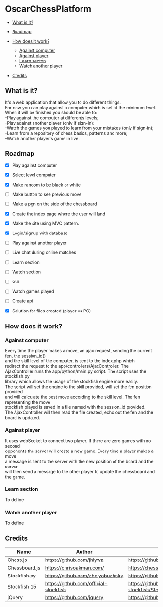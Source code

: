 # OscarChessPlatform
- [What is it?](#what-is-it)
- [Roadmap](#roadmap)
- [How does it work?](#how-does-it-work)
  * [Against computer](#against-computer)
  * [Against player](#against-player)
  * [Learn secton](#laern-section)
  * [Watch another player](#watch-another-player)
  
- [Credits](#credits)



## What is it?
It's a web application that allow you to do different things.\
For now you can play against a computer which is set at the minimum level.\
When it will be finished you should be able to:\
-Play against the computer at differents levels;\
-Play against another player (only if sign-in);\
-Watch the games you played to learn from your mistakes (only if sign-in);\
-Learn from a repository of chess basics, patterns and more;\
-Watch another player's game in live. 


## Roadmap
- [x] Play against computer
- [x] Select level computer
- [x] Make random to be black or white
- [ ] Make button to see previous move
- [ ] Make a pgn on the side of the chessboard
- [x] Create the index page where the user will land
- [x] Make the site using MVC pattern.
- [x] Login/signup with database 
- [ ] Play against another player
- [ ] Live chat during online matches
- [ ] Learn section
- [ ] Watch section
- [ ] Gui
- [ ] Watch games played
- [ ] Create api 
- [x] Solution for files created (player vs PC)


## How does it work?

### Against computer

  Every time the player makes a move, an ajax request, sending the current fen, the session_id()\
  and the skill level of the computer, is sent to the index.php which \
  redirect the request to the app/controllers/AjaxController. The AjaxController runs the app/python/main.py script. The script uses the stockfish.py\
  library which allows the usage of the stockfish engine more easily.\
  The script will set the engine to the skill provided, will set the fen position provided\
  and will calculate the best move according to the skill level. The fen representing the move\
  stockfish played is saved in a file named with the session_id provided.\
  The AjaxController will then read the file created, echo out the fen and the board is updated. 

### Against player

  It uses webSocket to connect two player. If there are zero games with no second \
  opponents the server will create a new game. Every time a player makes a move \
  a message is sent to the server with the new position of the board and the server \
  will then send a message to the other player to update the chessboard and the game.

### Learn section

  To define

### Watch another player

  To define

  
## Credits

| Name              | Author                |Link                                                                  |
| ---------------   | --------------------- | ---------------------------- |
| Chess.js| https://github.com/jhlywa|https://github.com/jhlywa/chess.js |
| Chessboard.js | https://chrisoakman.com/ | https://chessboardjs.com/ |
| Stockfish.py | https://github.com/zhelyabuzhsky | https://github.com/zhelyabuzhsky/stockfish |
| Stockfish 15 | https://github.com/official-stockfish | https://github.com/official-stockfish/Stockfish |
| jQuery | https://github.com/jquery | https://github.com/jquery/jquery |
